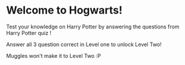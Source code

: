 # Welcome to Hogwarts! 

Test your knowledge on Harry Potter by answering the questions from Harry Potter quiz ! 

Answer all 3 question correct in Level one to unlock Level Two! 

Muggles won't make it to Level Two :P 
